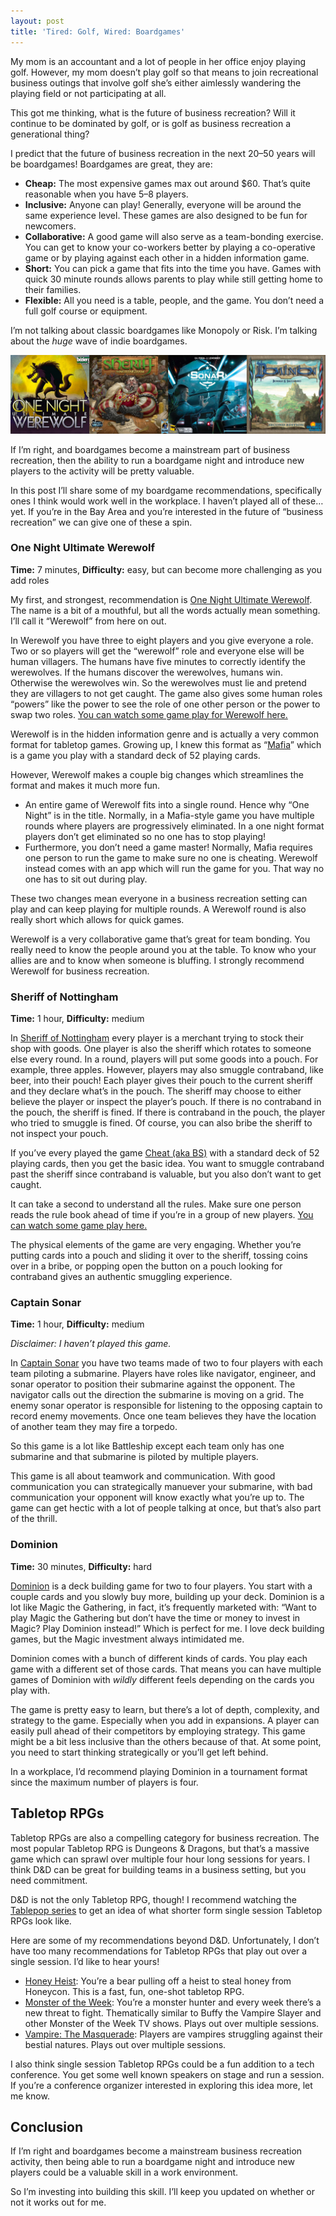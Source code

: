 ```yaml
---
layout: post
title: 'Tired: Golf, Wired: Boardgames'
---
```


My mom is an accountant and a lot of people in her office enjoy playing golf.
However, my mom doesn’t play golf so that means to join recreational business
outings that involve golf she’s either aimlessly wandering the playing field or
not participating at all.

This got me thinking, what is the future of business recreation? Will it
continue to be dominated by golf, or is golf as business recreation a
generational thing?

I predict that the future of business recreation in the next 20–50 years will be
boardgames! Boardgames are great, they are:

- **Cheap:** The most expensive games max out around \$60. That’s quite
  reasonable when you have 5–8 players.
- **Inclusive:** Anyone can play! Generally, everyone will be around the same
  experience level. These games are also designed to be fun for newcomers.
- **Collaborative:** A good game will also serve as a team-bonding exercise. You
  can get to know your co-workers better by playing a co-operative game or by
  playing against each other in a hidden information game.
- **Short:** You can pick a game that fits into the time you have. Games with
  quick 30 minute rounds allows parents to play while still getting home to
  their families.
- **Flexible:** All you need is a table, people, and the game. You don’t need a
  full golf course or equipment.

I’m not talking about classic boardgames like Monopoly or Risk. I’m talking
about the _huge_ wave of indie boardgames.

![Box art of various boardgames](/assets/images/tired-golf-wired-boardgames/boardgames.jpg)

If I’m right, and boardgames become a mainstream part of business recreation,
then the ability to run a boardgame night and introduce new players to the
activity will be pretty valuable.

In this post I’ll share some of my boardgame recommendations, specifically ones
I think would work well in the workplace. I haven’t played all of these…yet. If
you’re in the Bay Area and you’re interested in the future of “business
recreation” we can give one of these a spin.

### One Night Ultimate Werewolf

**Time:** 7 minutes, **Difficulty:** easy, but can become more challenging as
you add roles

My first, and strongest, recommendation is
[One Night Ultimate Werewolf](https://www.amazon.com/dp/B00HS7GG5G/ref=cm_sw_em_r_mt_dp_U_uNohDb2T9JTWE).
The name is a bit of a mouthful, but all the words actually mean something. I’ll
call it “Werewolf” from here on out.

In Werewolf you have three to eight players and you give everyone a role. Two or
so players will get the “werewolf” role and everyone else will be human
villagers. The humans have five minutes to correctly identify the werewolves. If
the humans discover the werewolves, humans win. Otherwise the werewolves win. So
the werewolves must lie and pretend they are villagers to not get caught. The
game also gives some human roles “powers” like the power to see the role of one
other person or the power to swap two roles.
[You can watch some game play for Werewolf here.](https://youtu.be/bJ4Hrp8gQ-E)

Werewolf is in the hidden information genre and is actually a very common format
for tabletop games. Growing up, I knew this format as
“[Mafia](<https://en.wikipedia.org/wiki/Mafia_(party_game)>)” which is a game
you play with a standard deck of 52 playing cards.

However, Werewolf makes a couple big changes which streamlines the format and
makes it much more fun.

- An entire game of Werewolf fits into a single round. Hence why “One Night” is
  in the title. Normally, in a Mafia-style game you have multiple rounds where
  players are progressively eliminated. In a one night format players don’t get
  eliminated so no one has to stop playing!
- Furthermore, you don’t need a game master! Normally, Mafia requires one person
  to run the game to make sure no one is cheating. Werewolf instead comes with
  an app which will run the game for you. That way no one has to sit out during
  play.

These two changes mean everyone in a business recreation setting can play and
can keep playing for multiple rounds. A Werewolf round is also really short
which allows for quick games.

Werewolf is a very collaborative game that’s great for team bonding. You really
need to know the people around you at the table. To know who your allies are and
to know when someone is bluffing. I strongly recommend Werewolf for business
recreation.

### Sheriff of Nottingham

**Time:** 1 hour, **Difficulty:** medium

In
[Sheriff of Nottingham](https://www.amazon.com/dp/B007EZMABG/ref=cm_sw_em_r_mt_dp_U_OkphDbWQ2YF59)
every player is a merchant trying to stock their shop with goods. One player is
also the sheriff which rotates to someone else every round. In a round, players
will put some goods into a pouch. For example, three apples. However, players
may also smuggle contraband, like beer, into their pouch! Each player gives
their pouch to the current sheriff and they declare what’s in the pouch. The
sheriff may choose to either believe the player or inspect the player’s pouch.
If there is no contraband in the pouch, the sheriff is fined. If there is
contraband in the pouch, the player who tried to smuggle is fined. Of course,
you can also bribe the sheriff to not inspect your pouch.

If you’ve every played the game
[Cheat (aka BS)](<https://en.wikipedia.org/wiki/Cheat_(game)>) with a standard
deck of 52 playing cards, then you get the basic idea. You want to smuggle
contraband past the sheriff since contraband is valuable, but you also don’t
want to get caught.

It can take a second to understand all the rules. Make sure one person reads the
rule book ahead of time if you’re in a group of new players.
[You can watch some game play here.](https://youtu.be/Gli9C3HtF44)

The physical elements of the game are very engaging. Whether you’re putting
cards into a pouch and sliding it over to the sheriff, tossing coins over in a
bribe, or popping open the button on a pouch looking for contraband gives an
authentic smuggling experience.

### Captain Sonar

**Time:** 1 hour, **Difficulty:** medium

_Disclaimer: I haven’t played this game._

In
[Captain Sonar](https://www.amazon.com/dp/B01EZUCHOC/ref=cm_sw_em_r_mt_dp_U_wwphDb18EETTX)
you have two teams made of two to four players with each team piloting a
submarine. Players have roles like navigator, engineer, and sonar operator to
position their submarine against the opponent. The navigator calls out the
direction the submarine is moving on a grid. The enemy sonar operator is
responsible for listening to the opposing captain to record enemy movements.
Once one team believes they have the location of another team they may fire a
torpedo.

So this game is a lot like Battleship except each team only has one submarine
and that submarine is piloted by multiple players.

This game is all about teamwork and communication. With good communication you
can strategically manuever your submarine, with bad communication your opponent
will know exactly what you’re up to. The game can get hectic with a lot of
people talking at once, but that’s also part of the thrill.

### Dominion

**Time:** 30 minutes, **Difficulty:** hard

[Dominion](https://www.amazon.com/dp/B01LYLIS2U/ref=cm_sw_em_r_mt_dp_U_OcqhDbAG7WN2S)
is a deck building game for two to four players. You start with a couple cards
and you slowly buy more, building up your deck. Dominion is a lot like Magic the
Gathering, in fact, it’s frequently marketed with: “Want to play Magic the
Gathering but don’t have the time or money to invest in Magic? Play Dominion
instead!” Which is perfect for me. I love deck building games, but the Magic
investment always intimidated me.

Dominion comes with a bunch of different kinds of cards. You play each game with
a different set of those cards. That means you can have multiple games of
Dominion with _wildly_ different feels depending on the cards you play with.

The game is pretty easy to learn, but there’s a lot of depth, complexity, and
strategy to the game. Especially when you add in expansions. A player can easily
pull ahead of their competitors by employing strategy. This game might be a bit
less inclusive than the others because of that. At some point, you need to start
thinking strategically or you’ll get left behind.

In a workplace, I’d recommend playing Dominion in a tournament format since the
maximum number of players is four.

## Tabletop RPGs

Tabletop RPGs are also a compelling category for business recreation. The most
popular Tabletop RPG is Dungeons & Dragons, but that’s a massive game which can
sprawl over multiple four hour long sessions for years. I think D&D can be great
for building teams in a business setting, but you need commitment.

D&D is not the only Tabletop RPG, though! I recommend watching the
[Tablepop series](https://youtu.be/YqD_oLkrq_8) to get an idea of what shorter
form single session Tabletop RPGs look like.

Here are some of my recommendations beyond D&D. Unfortunately, I don’t have too
many recommendations for Tabletop RPGs that play out over a single session. I’d
like to hear yours!

- [Honey Heist](https://www.docdroid.net/KJzmn5k/honey-heist-by-grant-howitt.pdf):
  You’re a bear pulling off a heist to steal honey from Honeycon. This is a
  fast, fun, one-shot tabletop RPG.
- [Monster of the Week](https://www.evilhat.com/home/monster-of-the-week/):
  You’re a monster hunter and every week there’s a new threat to fight.
  Thematically similar to Buffy the Vampire Slayer and other Monster of the Week
  TV shows. Plays out over multiple sessions.
- [Vampire: The Masquerade](https://en.wikipedia.org/wiki/Vampire:_The_Masquerade):
  Players are vampires struggling against their bestial natures. Plays out over
  multiple sessions.

I also think single session Tabletop RPGs could be a fun addition to a tech
conference. You get some well known speakers on stage and run a session. If
you’re a conference organizer interested in exploring this idea more, let me
know.

## Conclusion

If I’m right and boardgames become a mainstream business recreation activity,
then being able to run a boardgame night and introduce new players could be a
valuable skill in a work environment.

So I’m investing into building this skill. I’ll keep you updated on whether or
not it works out for me.

